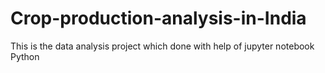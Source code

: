 # Crop-production-analysis-in-India
This is the data analysis project which done with help of jupyter notebook Python
